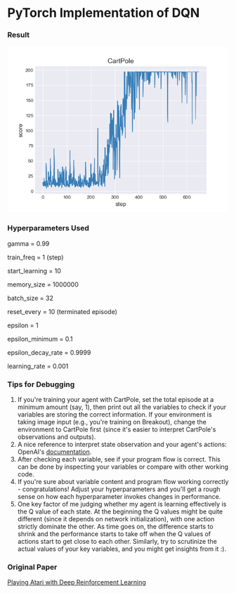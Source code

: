 # PyTorch Implementation of DQN

### Result

![img](https://github.com/RPC2/DQN_PyTorch/blob/master/score.png)

### Hyperparameters Used

gamma = 0.99

train_freq = 1 (step)

start_learning = 10

memory_size = 1000000

batch_size = 32

reset_every = 10 (terminated episode)

epsilon = 1

epsilon_minimum = 0.1

epsilon_decay_rate = 0.9999

learning_rate = 0.001

### Tips for Debugging

1. If you're training your agent with CartPole, set the total episode at a minimum amount (say, 1), then print out all the variables to check if your variables are storing the correct information. If your environment is taking image input (e.g., you're training on Breakout), change the environment to CartPole first (since it's easier to interpret CartPole's observations and outputs).
2. A nice reference to interpret state observation and your agent's actions: OpenAI's [documentation](https://github.com/openai/gym/tree/master/gym/envs). 
3. After checking each variable, see if your program flow is correct. This can be done by inspecting your variables or compare with other working code.
4. If you're sure about variable content and program flow working correctly - congratulations! Adjust your hyperparameters and you'll get a rough sense on how each hyperparameter invokes changes in performance.
5. One key factor of me judging whether my agent is learning effectively is the Q value of each state. At the beginning the Q values might be quite different (since it depends on network initialization), with one action strictly dominate the other. As time goes on, the difference starts to shrink and the performance starts to take off when the Q values of actions start to get close to each other. Similarly, try to scrutinize the actual values of your key variables, and you might get insights from it :).

### Original Paper

[Playing Atari with Deep Reinforcement Learning](https://www.cs.toronto.edu/~vmnih/docs/dqn.pdf)